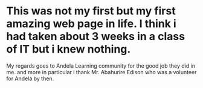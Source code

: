 # This was not my first but my first amazing web page in life. I think i had taken about 3 weeks in a class of IT but i knew nothing.
My regards goes to Andela Learning community for the good job they did in me.
and more in particular i thank Mr. Abahurire Edison who was a volunteer for Andela by then.
